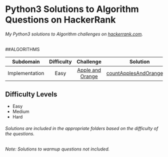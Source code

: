 # Python3 Solutions to Algorithm Questions on HackerRank

###### My Python3 solutions to Algorithm challenges on [hackerrank.com](https://hackerrank.com). 

##ALGORITHMS

Subdomain | Difficulty | Challenge | Solution
:-------------------------: | :----------: | :------------------------------------------: | :------------------------------------------:
Implementation | Easy | [Apple and Orange](https://www.hackerrank.com/challenges/apple-and-orange/problem) | [countApplesAndOranges.py](Implementation/Apple\sand\sOrange/countApplesAndOranges.py)

## Difficulty Levels

* Easy
* Medium
* Hard



###### Solutions are included in the appropriate folders based on the difficulty of the questions.



###### Note: Solutions to warmup questions not included.
